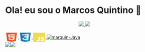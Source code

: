 <h1>Ola! eu sou o Marcos Quintino 👋</h1>
<div align="center" >
  <a href="https://github.com/MarcosQuintino0">
  <img height="180em "  src="https://github-readme-stats.vercel.app/api?username=rafaballerini&show_icons=true&theme=codeSTACKr&include_all_commits=true&count_private=true"/>
  <img height="180em" src="https://github-readme-stats.vercel.app/api/top-langs/?username=MarcosQuintino0&layout=compact&langs_count=7&theme=codeSTACKr"/>
</div>
<div style="display: inline_block"><br>
  <img align="center" alt="marquin-HTML" height="30" width="40" src="https://raw.githubusercontent.com/devicons/devicon/master/icons/html5/html5-original.svg">
  <img align="center" alt="marquin-CSS" height="30" width="40" src="https://raw.githubusercontent.com/devicons/devicon/master/icons/css3/css3-original.svg">
  <img align="center" alt="marquin-Js" height="30" width="40" src="https://raw.githubusercontent.com/devicons/devicon/master/icons/javascript/javascript-plain.svg">
  <img align="center" alt="marquin-Java" height="30" width="40" src="https://cdn.jsdelivr.net/gh/devicons/devicon/icons/adonisjs/adonisjs-original.svg" />
          
</div>
  
  <div> 
  <a href = "mailto:marcosquintinodev@gmail.com"><img src="https://img.shields.io/badge/-Gmail-%23333?style=for-the-badge&logo=gmail&logoColor=red a" target="_blank"></a
  <a href="https://www.linkedin.com/in/marcos-andre-quintino/" target="_blank"><img src="https://img.shields.io/badge/-LinkedIn-%230077B5?style=for-the-badge&logo=linkedin&logoColor=white" target="_blank"></a> 
    
</div>
